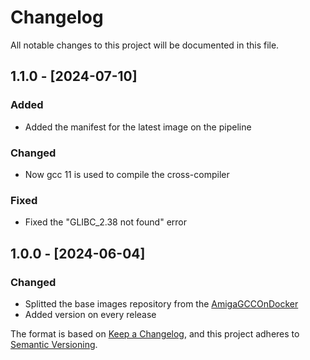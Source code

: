 # Changelog
All notable changes to this project will be documented in this file.

## 1.1.0 - [2024-07-10]
### Added
- Added the manifest for the latest image on the pipeline

### Changed
- Now gcc 11 is used to compile the cross-compiler

### Fixed
- Fixed the "GLIBC_2.38 not found" error

## 1.0.0 - [2024-06-04]
### Changed
- Splitted the base images repository from the [AmigaGCCOnDocker](https://github.com/walkero-gr/AmigaGCConDocker)
- Added version on every release



The format is based on [Keep a Changelog](https://keepachangelog.com/en/1.0.0/),
and this project adheres to [Semantic Versioning](https://semver.org/spec/v2.0.0.html).